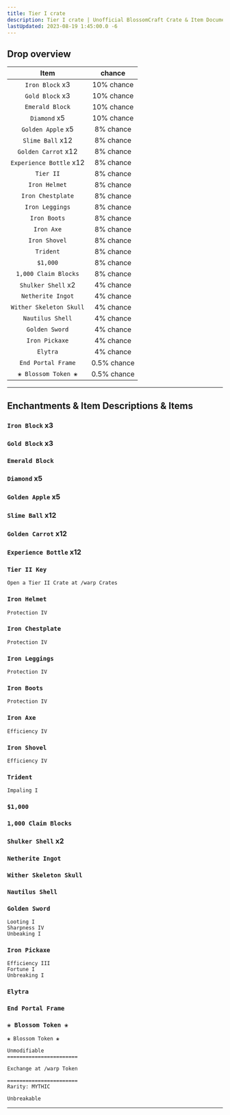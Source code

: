 ```yaml
---
title: Tier I crate
description: Tier I crate | Unofficial BlossomCraft Crate & Item Documentation
lastUpdated: 2023-08-19 1:45:00.0 -6
---
```


## Drop overview

|          Item          |   chance  |
|:----------------------:|:---------:|
|   `Iron Block` x3   | 10% chance |
|  `Gold Block` x3    | 10% chance |
|    `Emerald Block`   | 10% chance |
|    `Diamond` x5   | 10% chance |
| `Golden Apple` x5   | 8% chance |
|   `Slime Ball` x12  | 8% chance |
|     `Golden Carrot` x12     | 8% chance |
|   `Experience Bottle` x12   | 8% chance |
|    `Tier II`    | 8% chance |
|    `Iron Helmet`    | 8% chance |
|     `Iron Chestplate`     | 8% chance |
| `Iron Leggings` | 8% chance |
|   `Iron Boots`   | 8% chance |
|    `Iron Axe`   | 8% chance |
|     `Iron Shovel`   | 8% chance |
| `Trident` | 8% chance |
|       `$1,000`      | 8% chance |
|    `1,000 Claim Blocks`   | 8% chance |
| `Shulker Shell` x2 | 4% chance |
|  `Netherite Ingot`  | 4% chance |
|      `Wither Skeleton Skull`   | 4% chance |
|   `Nautilus Shell`   | 4% chance |
|  `Golden Sword`  | 4% chance |
|    `Iron Pickaxe`   | 4% chance |
|    `Elytra`   | 4% chance |
|    `End Portal Frame`   | 0.5% chance |
|    `❀ Blossom Token ❀`   | 0.5% chance |

----

## Enchantments & Item Descriptions & Items

### `Iron Block` x3

### `Gold Block` x3

### `Emerald Block`

### `Diamond` x5

### `Golden Apple` x5

### `Slime Ball` x12

### `Golden Carrot` x12

### `Experience Bottle` x12

### `Tier II Key`

```
Open a Tier II Crate at /warp Crates
```

### `Iron Helmet`

```
Protection IV
```

### `Iron Chestplate`

```
Protection IV
```

### `Iron Leggings`

```
Protection IV
```

### `Iron Boots`

```
Protection IV
```

### `Iron Axe`

```
Efficiency IV
```

### `Iron Shovel`

```
Efficiency IV
```

### `Trident`

```
Impaling I
```

### `$1,000`

### `1,000 Claim Blocks`

### `Shulker Shell` x2

### `Netherite Ingot`

### `Wither Skeleton Skull`

### `Nautilus Shell`

### `Golden Sword`

```
Looting I
Sharpness IV
Unbeaking I
```

### `Iron Pickaxe`

```
Efficiency III
Fortune I
Unbreaking I
```

### `Elytra`

### `End Portal Frame`

### `❀ Blossom Token ❀`

```
❀ Blossom Token ❀

Unmodifiable
=======================

Exchange at /warp Token

=======================
Rarity: MYTHIC

Unbreakable
```

----